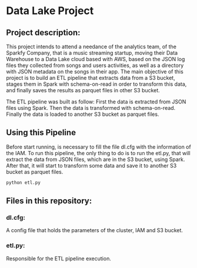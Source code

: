 # Data Lake Project

## **Project description:**
This project intends to attend a needance of the analytics team, 
of the Sparkfy Company, that is a music streaming startup,
moving their Data Warehouse to a Data Lake cloud based with AWS, based on the 
JSON log files they collected from songs and users activities,
as well as a directory with JSON metadata on the songs in their app.
The main objective of this project is to build an ETL pipeline that
extracts data from a S3 bucket, stages them in Spark with schema-on-read
in order to transform this data, and finally saves the results as parquet
files in other S3 bucket.

The ETL pipeline was built as follow:
First the data is extracted from JSON files using Spark.
Then the data is transformed with schema-on-read.
Finally the data is loaded to another S3 bucket as parquet files.

## **Using this Pipeline**
Before start running, is necessary to fill the file dl.cfg with the information
of the IAM.
To run this pipeline, the only thing to do is to run the etl.py, that will extract
the data from JSON files, which are in the S3 bucket, using Spark.
After that, it will start to transform some data and save it to another S3 bucket
as parquet files.

```bash
python etl.py
```

## Files in this repository:

### dl.cfg:
A config file that holds the parameters of the cluster, IAM and S3 bucket.

### etl.py:
Responsible for the ETL pipeline execution.